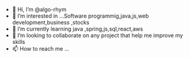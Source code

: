 - 👋 Hi, I’m @algo-rhym
- 👀 I’m interested in ...Software programmig,java,js,web development,business ,stocks
- 🌱 I’m currently learning java ,spring,js,sql,react,aws
- 💞️ I’m looking to collaborate on any project that help me improve my skills
- 📫 How to reach me ...

<!---
algo-rhym/algo-rhym is a ✨ special ✨ repository because its `README.md` (this file) appears on your GitHub profile.
You can click the Preview link to take a look at your changes.
--->
